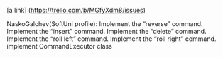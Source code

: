 [a link] (https://trello.com/b/MGfyXdm8/issues)


NaskoGalchev(SoftUni profile): Implement the “reverse” command.
Implement the “insert” command.
Implement the “delete” command.
Implement the “roll left” command.
Implement the “roll right” command.
implement CommandExecutor class
